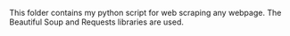 This folder contains my python script for web scraping any webpage. The Beautiful Soup and Requests libraries are used.
